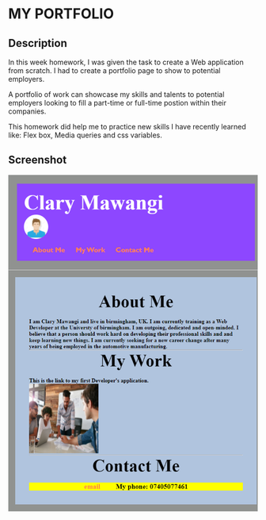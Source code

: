 # MY PORTFOLIO 

## Description

In this week homework, I was given the task to create a Web application from scratch.
I had to create a portfolio page to show to potential employers.

A portfolio of work can showcase my skills and talents to potential employers looking to fill a part-time or full-time postion within their companies.

This homework did help me to practice new skills I have recently learned like: Flex box, Media queries and css variables.





## Screenshot

![Screenshot of Application](./assets/application-screenshot.png)

